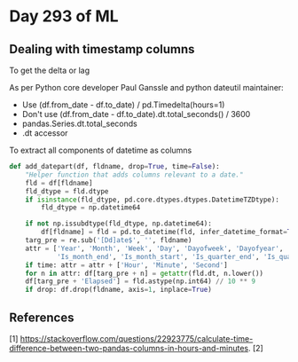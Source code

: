 # Day 293 of ML 

## Dealing with timestamp columns 

To get the delta or lag 

As per Python core developer Paul Ganssle and python dateutil maintainer:
* Use (df.from_date - df.to_date) / pd.Timedelta(hours=1)
* Don't use (df.from_date - df.to_date).dt.total_seconds() / 3600
* pandas.Series.dt.total_seconds
* .dt accessor


To extract all components of datetime as columns 

```python
def add_datepart(df, fldname, drop=True, time=False):
    "Helper function that adds columns relevant to a date."
    fld = df[fldname]
    fld_dtype = fld.dtype
    if isinstance(fld_dtype, pd.core.dtypes.dtypes.DatetimeTZDtype):
        fld_dtype = np.datetime64

    if not np.issubdtype(fld_dtype, np.datetime64):
        df[fldname] = fld = pd.to_datetime(fld, infer_datetime_format=True)
    targ_pre = re.sub('[Dd]ate$', '', fldname)
    attr = ['Year', 'Month', 'Week', 'Day', 'Dayofweek', 'Dayofyear',
            'Is_month_end', 'Is_month_start', 'Is_quarter_end', 'Is_quarter_start', 'Is_year_end', 'Is_year_start']
    if time: attr = attr + ['Hour', 'Minute', 'Second']
    for n in attr: df[targ_pre + n] = getattr(fld.dt, n.lower())
    df[targ_pre + 'Elapsed'] = fld.astype(np.int64) // 10 ** 9
    if drop: df.drop(fldname, axis=1, inplace=True)
```

**References**
------------
[1]  https://stackoverflow.com/questions/22923775/calculate-time-difference-between-two-pandas-columns-in-hours-and-minutes. 
[2]
